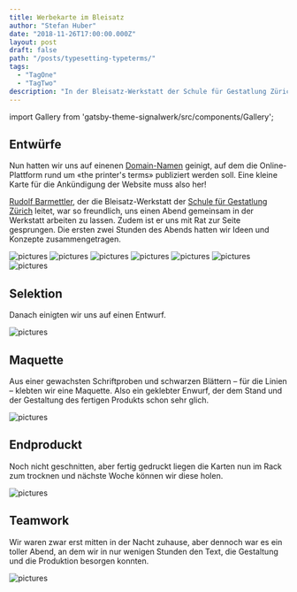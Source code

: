 ```yaml
---
title: Werbekarte im Bleisatz
author: "Stefan Huber"
date: "2018-11-26T17:00:00.000Z"
layout: post
draft: false
path: "/posts/typesetting-typeterms/"
tags:
  - "TagOne"
  - "TagTwo"
description: "In der Bleisatz-Werkstatt der Schule für Gestatlung Zürich haben wir eine kleine Ankündigungskarte für TypeTerms.com produziert."
---
```

import Gallery from 'gatsby-theme-signalwerk/src/components/Gallery';

## Entwürfe

Nun hatten wir uns auf einenen [Domain-Namen](../typeterms-naming/) geinigt, auf dem die Online-Plattform rund um «the printer's terms» publiziert werden soll. Eine kleine Karte für die Ankündigung der Website muss also her!

[Rudolf Barmettler](https://www.zhdk.ch/person/10417), der die Bleisatz-Werkstatt der [Schule für Gestatlung Zürich](https://sfgz.ch/) leitet, war so freundlich, uns einen Abend gemeinsam in der Werkstatt arbeiten zu lassen. Zudem ist er uns mit Rat zur Seite gesprungen. Die ersten zwei Stunden des Abends hatten wir Ideen und Konzepte zusammengetragen.


<Gallery>

![pictures](./img/IMG_8849_sh.jpg)
![pictures](./img/IMG_8850_sh.jpg)
![pictures](./img/IMG_8853_sh.jpg)
![pictures](./img/IMG_8855_sh.jpg)
![pictures](./img/IMG_8856_sh.jpg)
![pictures](./img/IMG_8859_sh.jpg)
![pictures](./img/IMG_8861_sh.jpg)

</Gallery>


## Selektion
Danach einigten wir uns auf einen Entwurf.

![pictures](./img/IMG_8844_sh.jpg)


## Maquette
Aus einer gewachsten Schriftproben und schwarzen Blättern – für die Linien – klebten wir eine Maquette. Also ein geklebter Enwurf, der dem Stand und der Gestaltung des fertigen Produkts schon sehr glich.

![pictures](./img/IMG_8845_sh.jpg)


## Endproduckt
Noch nicht geschnitten, aber fertig gedruckt liegen die Karten nun im Rack zum trocknen und nächste Woche können wir diese holen.

![pictures](./img/IMG_8847_sh.jpg)


## Teamwork
Wir waren zwar erst mitten in der Nacht zuhause, aber dennoch war es ein toller Abend, an dem wir in nur wenigen Stunden den Text, die Gestaltung und die Produktion besorgen konnten.

![pictures](./img/IMG_8841_sh.jpg)
